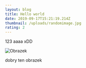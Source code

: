 ```yaml
---
layout: blog
title: Hello world
date: 2019-09-17T15:21:19.214Z
thumbnail: /uploads/randomimage.jpg
rating: 2
---
```

123 aaaa xDD 

![Obrazek](/uploads/randomimage.jpg "Dobry ten obraz :D ")

dobry ten obrazek
